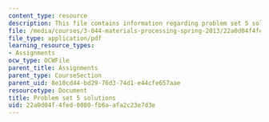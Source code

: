 ```yaml
---
content_type: resource
description: This file contains information regarding problem set 5 solutions.
file: /media/courses/3-044-materials-processing-spring-2013/22a0d04f4fed0880fb6aafa2c23e7d3e_MIT3_044S13_pset5solns.pdf
file_type: application/pdf
learning_resource_types:
- Assignments
ocw_type: OCWFile
parent_title: Assignments
parent_type: CourseSection
parent_uid: 8e10cd44-bd29-76d3-74d1-e44cfe657aae
resourcetype: Document
title: Problem set 5 solutions
uid: 22a0d04f-4fed-0880-fb6a-afa2c23e7d3e
---
```

